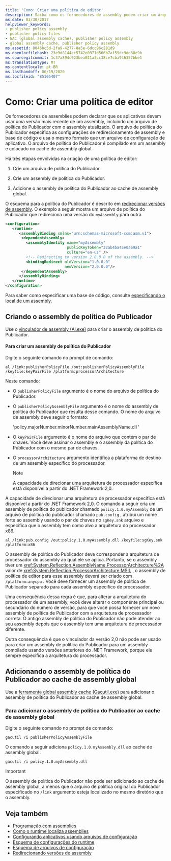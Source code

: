 ```yaml
---
title: 'Como: Criar uma política de editor'
description: Saiba como os fornecedores de assembly podem criar um arquivo de política de Publicador com um assembly atualizado no .NET, para estipular que os aplicativos devem usar a versão mais recente.
ms.date: 03/30/2017
helpviewer_keywords:
- publisher policy assembly
- publisher policy files
- GAC (global assembly cache), publisher policy assembly
- global assembly cache, publisher policy assembly
ms.assetid: 8046bc5d-2fa9-4277-8a5e-6dcc96c281d9
ms.openlocfilehash: 23e9d8144ec5742e0371d566b7af59dc9dd30c9b
ms.sourcegitcommit: 1c37a894c923bea021a3cc38ce7cba946357bbe1
ms.translationtype: MT
ms.contentlocale: pt-BR
ms.lasthandoff: 06/19/2020
ms.locfileid: "85105407"
---
```

# <a name="how-to-create-a-publisher-policy"></a>Como: Criar uma política de editor

Os fornecedores de assemblies podem declarar que os aplicativos devem usar uma versão mais recente de um assembly, incluindo um arquivo de política do Publicador com o assembly atualizado. O arquivo de política do Publicador especifica as configurações de redirecionamento de assembly e base de código e usa o mesmo formato que um arquivo de configuração de aplicativo. O arquivo de política do Publicador é compilado em um assembly e colocado no cache de assembly global.

Há três etapas envolvidas na criação de uma política de editor:

1. Crie um arquivo de política do Publicador.

2. Crie um assembly de política do Publicador.

3. Adicione o assembly de política do Publicador ao cache de assembly global.

O esquema para a política do Publicador é descrito em [redirecionar versões de assembly](redirect-assembly-versions.md). O exemplo a seguir mostra um arquivo de política do Publicador que redireciona uma versão do `myAssembly` para outra.

```xml
<configuration>
   <runtime>
      <assemblyBinding xmlns="urn:schemas-microsoft-com:asm.v1">
       <dependentAssembly>
         <assemblyIdentity name="myAssembly"
                           publicKeyToken="32ab4ba45e0a69a1"
                           culture="en-us" />
         <!-- Redirecting to version 2.0.0.0 of the assembly. -->
         <bindingRedirect oldVersion="1.0.0.0"
                          newVersion="2.0.0.0"/>
       </dependentAssembly>
      </assemblyBinding>
   </runtime>
</configuration>
```

Para saber como especificar uma base de código, consulte [especificando o local de um assembly](specify-assembly-location.md).

## <a name="creating-the-publisher-policy-assembly"></a>Criando o assembly de política do Publicador

Use o [vinculador de assembly (Al.exe)](../tools/al-exe-assembly-linker.md) para criar o assembly de política do Publicador.

#### <a name="to-create-a-publisher-policy-assembly"></a>Para criar um assembly de política do Publicador

Digite o seguinte comando no prompt de comando:

```console
al /link:publisherPolicyFile /out:publisherPolicyAssemblyFile /keyfile:keyPairFile /platform:processorArchitecture
```

Neste comando:

- O `publisherPolicyFile` argumento é o nome do arquivo de política do Publicador.

- O `publisherPolicyAssemblyFile` argumento é o nome do assembly de política do Publicador que resulta desse comando. O nome do arquivo de assembly deve seguir o formato:

  'policy.majorNumber.minorNumber.mainAssemblyName.dll '

- O `keyPairFile` argumento é o nome do arquivo que contém o par de chaves. Você deve assinar o assembly e o assembly da política do Publicador com o mesmo par de chaves.

- O `processorArchitecture` argumento identifica a plataforma de destino de um assembly específico do processador.

  > [!NOTE]
  > A capacidade de direcionar uma arquitetura de processador específica está disponível a partir do .NET Framework 2,0.

A capacidade de direcionar uma arquitetura de processador específica está disponível a partir do .NET Framework 2,0. O comando a seguir cria um assembly de política do publicador chamado `policy.1.0.myAssembly` de um arquivo de política do publicador chamado `pub.config` , atribui um nome forte ao assembly usando o par de chaves no `sgKey.snk` arquivo e especifica que o assembly tem como alvo a arquitetura do processador x86.

```console
al /link:pub.config /out:policy.1.0.myAssembly.dll /keyfile:sgKey.snk /platform:x86
```

O assembly de política do Publicador deve corresponder à arquitetura de processador do assembly ao qual ele se aplica. Portanto, se o assembly tiver um <xref:System.Reflection.AssemblyName.ProcessorArchitecture%2A> valor de <xref:System.Reflection.ProcessorArchitecture.MSIL> , o assembly de política de editor para esse assembly deverá ser criado com `/platform:anycpu` . Você deve fornecer um assembly de política de Publicador separado para cada assembly específico de processador.

Uma consequência dessa regra é que, para alterar a arquitetura do processador de um assembly, você deve alterar o componente principal ou secundário do número de versão, para que você possa fornecer um novo assembly de política de Publicador com a arquitetura de processador correta. O antigo assembly de política do Publicador não pode atender ao seu assembly depois que o assembly tem uma arquitetura de processador diferente.

Outra consequência é que o vinculador da versão 2,0 não pode ser usado para criar um assembly de política do Publicador para um assembly compilado usando versões anteriores do .NET Framework, porque ele sempre especifica a arquitetura do processador.

## <a name="adding-the-publisher-policy-assembly-to-the-global-assembly-cache"></a>Adicionando o assembly de política do Publicador ao cache de assembly global

Use a [ferramenta global assembly cache (Gacutil.exe)](../tools/gacutil-exe-gac-tool.md) para adicionar o assembly de política do Publicador ao cache de assembly global.

### <a name="to-add-the-publisher-policy-assembly-to-the-global-assembly-cache"></a>Para adicionar o assembly de política do Publicador ao cache de assembly global

Digite o seguinte comando no prompt de comando:

```console
gacutil /i publisherPolicyAssemblyFile
```

O comando a seguir adiciona `policy.1.0.myAssembly.dll` ao cache de assembly global.

```console
gacutil /i policy.1.0.myAssembly.dll
```

> [!IMPORTANT]
> O assembly de política do Publicador não pode ser adicionado ao cache de assembly global, a menos que o arquivo de política original do Publicador especificado no `/link` argumento esteja localizado no mesmo diretório que o assembly.

## <a name="see-also"></a>Veja também

- [Programação com assemblies](../../standard/assembly/index.md)
- [Como o runtime localiza assemblies](../deployment/how-the-runtime-locates-assemblies.md)
- [Configurando aplicativos usando arquivos de configuração ](index.md)
- [Esquema de configurações do runtime](./file-schema/runtime/index.md)
- [Esquema de arquivos de configuração](./file-schema/index.md)
- [Redirecionando versões de assembly](redirect-assembly-versions.md)
